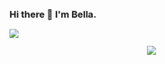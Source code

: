 

### Hi there 👋 I'm Bella.


![](https://komarev.com/ghpvc/?username=BellaMENG)

<p align="center">
<!--   <img src ="https://github-readme-stats.vercel.app/api?username=BellaMENG&show_icons=true&count_private=true&include_all_commits=true&hide_border=true&hide=issues,contribs"> -->
  <img src ="https://github-readme-stats.vercel.app/api/top-langs/?username=BellaMENG&layout=compact&hide_border=true&langs_count=10&hide=html,css">
</p>

<!--
**BellaMENG/BellaMENG** is a ✨ _special_ ✨ repository because its `README.md` (this file) appears on your GitHub profile.
<a href="https://twitter.com/" target="_blank" rel="nofollow"><img align="right" alt="Faraz's Twitter" width="22px" src="https://cdn.jsdelivr.net/npm/simple-icons@v3/icons/twitter.svg" /></a><a href="https://www.linkedin.com/in/" target="_blank" rel="nofollow"><img align="right" alt="Faraz's Linkdein" width="22px" src="https://cdn.jsdelivr.net/npm/simple-icons@v3/icons/linkedin.svg" /></a>

Here are some ideas to get you started:
- 🔭 I’m currently working on ...
- 🌱 I’m currently learning ...
- 👯 I’m looking to collaborate on ...
- 🤔 I’m looking for help with ...
- 💬 Ask me about ...
- 📫 How to reach me: ...
- 😄 Pronouns: ...
- ⚡ Fun fact: ...

-->
